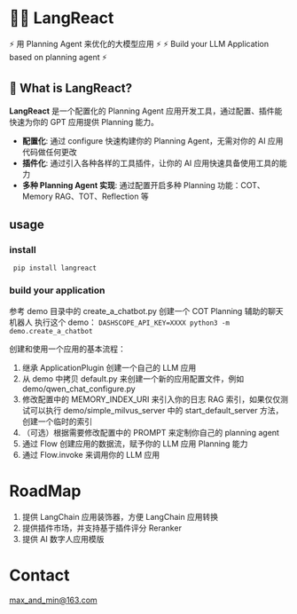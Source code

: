 # 🦜️🔗 LangReact

⚡ 用 Planning Agent 来优化的大模型应用 ⚡
⚡ Build your LLM Application based on planning agent ⚡

## 🤔 What is LangReact?

**LangReact** 是一个配置化的 Planning Agent 应用开发工具，通过配置、插件能快速为你的 GPT 应用提供 Planning 能力。
- **配置化**: 通过 configure 快速构建你的 Planning Agent，无需对你的 AI 应用代码做任何更改
- **插件化**: 通过引入各种各样的工具插件，让你的 AI 应用快速具备使用工具的能力
- **多种 Planning Agent 实现**: 通过配置开启多种 Planning 功能：COT、Memory RAG、TOT、Reflection 等

## usage

### install

` pip install langreact`

### build your application
参考 demo 目录中的 create_a_chatbot.py 创建一个 COT Planning 辅助的聊天机器人
执行这个 demo：
`DASHSCOPE_API_KEY=XXXX python3 -m demo.create_a_chatbot`

创建和使用一个应用的基本流程：
1. 继承 ApplicationPlugin 创建一个自己的 LLM 应用
2. 从 demo 中拷贝 default.py 来创建一个新的应用配置文件，例如 demo/qwen_chat_configure.py
3. 修改配置中的 MEMORY_INDEX_URI 来引入你的日志 RAG 索引，如果仅仅测试可以执行 demo/simple_milvus_server 中的 start_default_server 方法，创建一个临时的索引
4. （可选）根据需要修改配置中的 PROMPT 来定制你自己的 planning agent
5. 通过 Flow 创建应用的数据流，赋予你的 LLM 应用 Planning 能力
6. 通过 Flow.invoke 来调用你的 LLM 应用

# RoadMap

1. 提供 LangChain 应用装饰器，方便 LangChain 应用转换
2. 提供插件市场，并支持基于插件评分 Reranker
3. 提供 AI 数字人应用模版

# Contact

max_and_min@163.com

